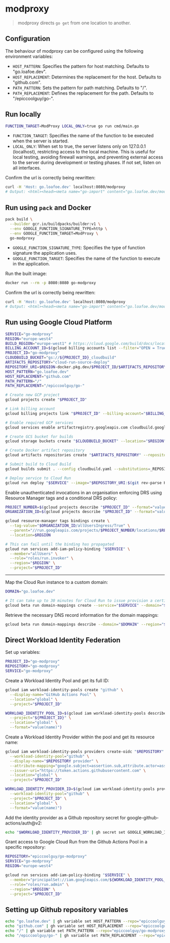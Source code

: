 # modproxy

> modproxy directs `go get` from one location to another.

## Configuration

The behaviour of modproxy can be configured using the following environment variables:

- `HOST_PATTERN`: Specifies the pattern for host matching. Defaults to "go.loafoe.dev".
- `HOST_REPLACEMENT`: Determines the replacement for the host. Defaults to "github.com".
- `PATH_PATTERN`: Sets the pattern for path matching. Defaults to "/".
- `PATH_REPLACEMENT`: Defines the replacement for the path. Defaults to "/epiccoolguy/go-".

## Run locally

```sh
FUNCTION_TARGET=ModProxy LOCAL_ONLY=true go run cmd/main.go
```

- `FUNCTION_TARGET`: Specifies the name of the function to be executed when the server is started.
- `LOCAL_ONLY`: When set to true, the server listens only on 127.0.0.1 (localhost), restricting access to the local machine. This is useful for local testing, avoiding firewall warnings, and preventing external access to the server during development or testing phases. If not set, listen on all interfaces.

Confirm the url is correctly being rewritten:

```sh
curl -H 'Host: go.loafoe.dev' localhost:8080/modproxy
# Output: <html><head><meta name="go-import" content="go.loafoe.dev/modproxy git https://github.com/epiccoolguy/go-modproxy"></head><body></body></html>
```

## Run using `pack` and Docker

```sh
pack build \
  --builder gcr.io/buildpacks/builder:v1 \
  --env GOOGLE_FUNCTION_SIGNATURE_TYPE=http \
  --env GOOGLE_FUNCTION_TARGET=ModProxy \
  go-modproxy
```

- `GOOGLE_FUNCTION_SIGNATURE_TYPE`: Specifies the type of function signature the application uses.
- `GOOGLE_FUNCTION_TARGET`: Specifies the name of the function to execute in the application.

Run the built image:

```sh
docker run --rm -p 8080:8080 go-modproxy
```

Confirm the url is correctly being rewritten:

```sh
curl -H 'Host: go.loafoe.dev' localhost:8080/modproxy
# Output: <html><head><meta name="go-import" content="go.loafoe.dev/modproxy git https://github.com/epiccoolguy/go-modproxy"></head><body></body></html>
```

## Run using Google Cloud Platform

```sh
SERVICE="go-modproxy"
REGION="europe-west4"
BUILD_REGION="europe-west1" # https://cloud.google.com/build/docs/locations#restricted_regions_for_some_projects
BILLING_ACCOUNT_ID=$(gcloud billing accounts list --filter="OPEN = True" --format="value(ACCOUNT_ID)") # use first enabled billing account
PROJECT_ID="go-modproxy"
CLOUDBUILD_BUCKET="gs://${PROJECT_ID}_cloudbuild"
ARTIFACTS_REPOSITORY="cloud-run-source-deploy"
REPOSITORY_URI=$REGION-docker.pkg.dev/$PROJECT_ID/$ARTIFACTS_REPOSITORY/$SERVICE
HOST_PATTERN="go.loafoe.dev"
HOST_REPLACEMENT="github.com"
PATH_PATTERN="/"
PATH_REPLACEMENT="/epiccoolguy/go-"

# Create new GCP project
gcloud projects create "$PROJECT_ID"

# Link billing account
gcloud billing projects link "$PROJECT_ID" --billing-account="$BILLING_ACCOUNT_ID"

# Enable required GCP services
gcloud services enable artifactregistry.googleapis.com cloudbuild.googleapis.com run.googleapis.com --project="$PROJECT_ID"

# Create GCS bucket for builds
gcloud storage buckets create "$CLOUDBUILD_BUCKET" --location="$REGION" --project="$PROJECT_ID"

# Create Docker artifact repository
gcloud artifacts repositories create "$ARTIFACTS_REPOSITORY" --repository-format=docker --location="$REGION" --project="$PROJECT_ID"

# Submit build to Cloud Build
gcloud builds submit . --config cloudbuild.yaml --substitutions=_REPOSITORY_URI=$REPOSITORY_URI,COMMIT_SHA=$(git rev-parse HEAD) --region="$BUILD_REGION" --project="$PROJECT_ID"

# Deploy service to Cloud Run
gcloud run deploy "$SERVICE" --image="$REPOSITORY_URI:$(git rev-parse HEAD)" --set-env-vars="HOST_PATTERN=$HOST_PATTERN,HOST_REPLACEMENT=$HOST_REPLACEMENT,PATH_PATTERN=$PATH_PATTERN,PATH_REPLACEMENT=$PATH_REPLACEMENT" --no-allow-unauthenticated --region="$REGION" --project="$PROJECT_ID"
```

Enable unauthenticated invocations in an organisation enforcing DRS using Resource Manager tags and a conditional DRS policy:

```sh
PROJECT_NUMBER=$(gcloud projects describe "$PROJECT_ID" --format="value(projectNumber)")
ORGANIZATION_ID=$(gcloud projects describe "$PROJECT_ID" --format="value(parent.id)")

gcloud resource-manager tags bindings create \
  --tag-value="$ORGANIZATION_ID/allUsersIngress/True" \
  --parent="//run.googleapis.com/projects/$PROJECT_NUMBER/locations/$REGION/services/$SERVICE" \
  --location=$REGION

# This can fail until the binding has propagated
gcloud run services add-iam-policy-binding "$SERVICE" \
  --member="allUsers" \
  --role="roles/run.invoker" \
  --region="$REGION" \
  --project="$PROJECT_ID"
```

---

Map the Cloud Run instance to a custom domain:

```sh
DOMAIN="go.loafoe.dev"

# It can take up to 30 minutes for Cloud Run to issue provision a certificate and route
gcloud beta run domain-mappings create --service="$SERVICE" --domain="$DOMAIN" --region="$REGION" --project="$PROJECT_ID"
```

Retrieve the necessary DNS record information for the domain mappings:

```sh
gcloud beta run domain-mappings describe --domain="$DOMAIN" --region="$REGION" --project="$PROJECT_ID"
```

## Direct Workload Identity Federation

Set up variables:

```sh
PROJECT_ID="go-modproxy"
REPOSITORY="go-modproxy"
SERVICE="go-modproxy"
```

Create a Workload Identity Pool and get its full ID:

```sh
gcloud iam workload-identity-pools create "github" \
  --display-name="GitHub Actions Pool" \
  --location="global" \
  --project="$PROJECT_ID"

WORKLOAD_IDENTITY_POOL_ID=$(gcloud iam workload-identity-pools describe "github" \
  --project="${PROJECT_ID}" \
  --location="global" \
  --format="value(name)")
```

Create a Workload Identity Provider within the pool and get its resource name:

```sh
gcloud iam workload-identity-pools providers create-oidc "$REPOSITORY" \
  --workload-identity-pool="github" \
  --display-name="$REPOSITORY provider" \
  --attribute-mapping="google.subject=assertion.sub,attribute.actor=assertion.actor,attribute.repository=assertion.repository" \
  --issuer-uri="https://token.actions.githubusercontent.com" \
  --location="global" \
  --project="$PROJECT_ID"

WORKLOAD_IDENTITY_PROVIDER_ID=$(gcloud iam workload-identity-pools providers describe "$REPOSITORY" \
  --workload-identity-pool="github" \
  --project="$PROJECT_ID" \
  --location="global" \
  --format="value(name)")
```

Add the identity provider as a Github repository secret for google-github-actions/auth@v2:

```sh
echo "$WORKLOAD_IDENTITY_PROVIDER_ID" | gh secret set GOOGLE_WORKLOAD_IDENTITY_PROVIDER_NAME --repo="epiccoolguy/go-modproxy"
```

Grant access to Google Cloud Run from the Github Actions Pool in a specific repository:

```sh
REPOSITORY="epiccoolguy/go-modproxy"
SERVICE="go-modproxy"
REGION="europe-west4"

gcloud run services add-iam-policy-binding "$SERVICE" \
  --member="principalSet://iam.googleapis.com/${WORKLOAD_IDENTITY_POOL_ID}/attribute.repository/${REPOSITORY}" \
  --role="roles/run.admin" \
  --region="$REGION" \
  --project="$PROJECT_ID"
```

## Setting up Github repository variables

```sh
echo "go.loafoe.dev" | gh variable set HOST_PATTERN --repo="epiccoolguy/go-modproxy"
echo "github.com" | gh variable set HOST_REPLACEMENT --repo="epiccoolguy/go-modproxy"
echo "/" | gh variable set PATH_PATTERN --repo="epiccoolguy/go-modproxy"
echo "/epiccoolguy/go-" | gh variable set PATH_REPLACEMENT --repo="epiccoolguy/go-modproxy"
```
